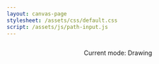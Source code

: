 ```yaml
---
layout: canvas-page
stylesheet: /assets/css/default.css
script: /assets/js/path-input.js
---
```

<div style="display: flex; justify-content: center;">
  <p id="mode-label">Current mode: Drawing</p>
</div>